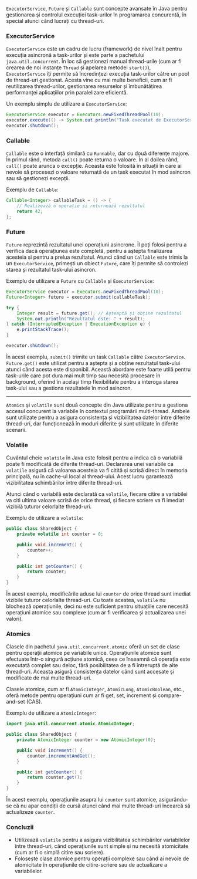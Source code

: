 `ExecutorService`, `Future` și `Callable` sunt concepte avansate în Java pentru gestionarea și controlul execuției task-urilor în programarea concurentă, în special atunci când lucrați cu thread-uri.

### ExecutorService
`ExecutorService` este un cadru de lucru (framework) de nivel înalt pentru execuția asincronă a task-urilor și este parte a pachetului `java.util.concurrent`. În loc să gestionezi manual thread-urile (cum ar fi crearea de noi instanțe `Thread` și apelarea metodei `start()`), `ExecutorService` îți permite să încredințezi execuția task-urilor către un pool de thread-uri gestionat. Acesta vine cu mai multe beneficii, cum ar fi reutilizarea thread-urilor, gestionarea resurselor și îmbunătățirea performanței aplicațiilor prin paralelizare eficientă.

Un exemplu simplu de utilizare a `ExecutorService`:
```java
ExecutorService executor = Executors.newFixedThreadPool(10);
executor.execute(() -> System.out.println("Task executat de ExecutorService"));
executor.shutdown();
```

### Callable
`Callable` este o interfață similară cu `Runnable`, dar cu două diferențe majore. În primul rând, metoda `call()` poate returna o valoare. În al doilea rând, `call()` poate arunca o excepție. Aceasta este folosită în situații în care ai nevoie să procesezi o valoare returnată de un task executat în mod asincron sau să gestionezi excepții.

Exemplu de `Callable`:
```java
Callable<Integer> callableTask = () -> {
    // Realizează o operație și returnează rezultatul
    return 42;
};
```

### Future
`Future` reprezintă rezultatul unei operațiuni asincrone. Îl poți folosi pentru a verifica dacă operațiunea este completă, pentru a aștepta finalizarea acesteia și pentru a prelua rezultatul. Atunci când un `Callable` este trimis la un `ExecutorService`, primești un obiect `Future`, care îți permite să controlezi starea și rezultatul task-ului asincron.

Exemplu de utilizare a `Future` cu `Callable` și `ExecutorService`:
```java
ExecutorService executor = Executors.newFixedThreadPool(10);
Future<Integer> future = executor.submit(callableTask);

try {
    Integer result = future.get(); // Așteaptă și obține rezultatul
    System.out.println("Rezultatul este: " + result);
} catch (InterruptedException | ExecutionException e) {
    e.printStackTrace();
}

executor.shutdown();
```

În acest exemplu, `submit()` trimite un task `Callable` către `ExecutorService`. `Future.get()` este utilizat pentru a aștepta și a obține rezultatul task-ului atunci când acesta este disponibil. Această abordare este foarte utilă pentru task-urile care pot dura mai mult timp sau necesită procesare în background, oferind în același timp flexibilitate pentru a interoga starea task-ului sau a gestiona rezultatele în mod asincron.
__________________________________________________________

`Atomics` și `volatile` sunt două concepte din Java utilizate pentru a gestiona accesul concurent la variabile în contextul programării multi-thread. Ambele sunt utilizate pentru a asigura consistența și vizibilitatea datelor între diferite thread-uri, dar funcționează în moduri diferite și sunt utilizate în diferite scenarii.

### Volatile
Cuvântul cheie `volatile` în Java este folosit pentru a indica că o variabilă poate fi modificată de diferite thread-uri. Declararea unei variabile ca `volatile` asigură că valoarea acesteia va fi citită și scrisă direct în memoria principală, nu în cache-ul local al thread-ului. Acest lucru garantează vizibilitatea schimbărilor între diferite thread-uri.

Atunci când o variabilă este declarată ca `volatile`, fiecare citire a variabilei va citi ultima valoare scrisă de orice thread, și fiecare scriere va fi imediat vizibilă tuturor celorlalte thread-uri.

Exemplu de utilizare a `volatile`:
```java
public class SharedObject {
    private volatile int counter = 0;

    public void increment() {
        counter++;
    }

    public int getCounter() {
        return counter;
    }
}
```

În acest exemplu, modificările aduse lui `counter` de orice thread sunt imediat vizibile tuturor celorlalte thread-uri. Cu toate acestea, `volatile` nu blochează operațiunile, deci nu este suficient pentru situațiile care necesită operațiuni atomice sau complexe (cum ar fi verificarea și actualizarea unei valori).

### Atomics
Clasele din pachetul `java.util.concurrent.atomic` oferă un set de clase pentru operații atomice pe variabile unice. Operațiunile atomice sunt efectuate într-o singură acțiune atomică, ceea ce înseamnă că operația este executată complet sau deloc, fără posibilitatea de a fi întreruptă de alte thread-uri. Aceasta asigură consistența datelor când sunt accesate și modificate de mai multe thread-uri.

Clasele atomice, cum ar fi `AtomicInteger`, `AtomicLong`, `AtomicBoolean`, etc., oferă metode pentru operațiuni cum ar fi get, set, increment și compare-and-set (CAS).

Exemplu de utilizare a `AtomicInteger`:
```java
import java.util.concurrent.atomic.AtomicInteger;

public class SharedObject {
    private AtomicInteger counter = new AtomicInteger(0);

    public void increment() {
        counter.incrementAndGet();
    }

    public int getCounter() {
        return counter.get();
    }
}
```

În acest exemplu, operațiunile asupra lui `counter` sunt atomice, asigurându-se că nu apar condiții de cursă atunci când mai multe thread-uri încearcă să actualizeze `counter`.

### Concluzii
- Utilizează `volatile` pentru a asigura vizibilitatea schimbărilor variabilelor între thread-uri, când operațiunile sunt simple și nu necesită atomicitate (cum ar fi o simplă citire sau scriere).
- Folosește clase atomice pentru operații complexe sau când ai nevoie de atomicitate în operațiunile de citire-scriere sau de actualizare a variabilelor.
